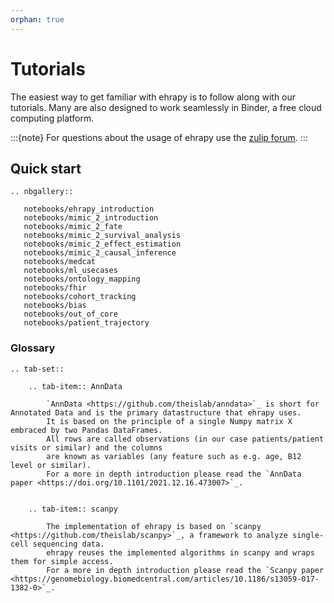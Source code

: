 ```yaml
---
orphan: true
---
```


# Tutorials

The easiest way to get familiar with ehrapy is to follow along with our tutorials.
Many are also designed to work seamlessly in Binder, a free cloud computing platform.

:::{note}
For questions about the usage of ehrapy use the [zulip forum](https://scverse.zulipchat.com/#narrow/channel/465075-ehrapy).
:::

## Quick start

```{eval-rst}
.. nbgallery::

   notebooks/ehrapy_introduction
   notebooks/mimic_2_introduction
   notebooks/mimic_2_fate
   notebooks/mimic_2_survival_analysis
   notebooks/mimic_2_effect_estimation
   notebooks/mimic_2_causal_inference
   notebooks/medcat
   notebooks/ml_usecases
   notebooks/ontology_mapping
   notebooks/fhir
   notebooks/cohort_tracking
   notebooks/bias
   notebooks/out_of_core
   notebooks/patient_trajectory

```

### Glossary

```{eval-rst}
.. tab-set::

    .. tab-item:: AnnData

        `AnnData <https://github.com/theislab/anndata>`_ is short for Annotated Data and is the primary datastructure that ehrapy uses.
        It is based on the principle of a single Numpy matrix X embraced by two Pandas DataFrames.
        All rows are called observations (in our case patients/patient visits or similar) and the columns
        are known as variables (any feature such as e.g. age, B12 level or similar).
        For a more in depth introduction please read the `AnnData paper <https://doi.org/10.1101/2021.12.16.473007>`_.


    .. tab-item:: scanpy

        The implementation of ehrapy is based on `scanpy <https://github.com/theislab/scanpy>`_, a framework to analyze single-cell sequencing data.
        ehrapy reuses the implemented algorithms in scanpy and wraps them for simple access.
        For a more in depth introduction please read the `Scanpy paper <https://genomebiology.biomedcentral.com/articles/10.1186/s13059-017-1382-0>`_.
```

[zulip forum]: https://scverse.zulipchat.com/#narrow/channel/465075-ehrapy
